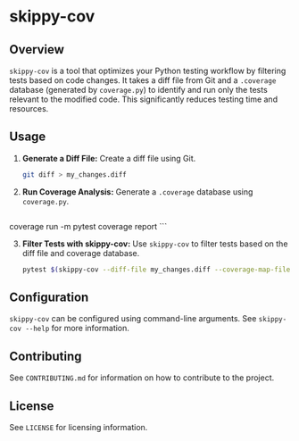 # skippy-cov

## Overview

`skippy-cov` is a tool that optimizes your Python testing workflow by filtering tests based on code changes. It takes a diff file from Git and a `.coverage` database (generated by `coverage.py`) to identify and run only the tests relevant to the modified code. This significantly reduces testing time and resources.


## Usage

1.  **Generate a Diff File:** Create a diff file using Git.

    ```bash
    git diff > my_changes.diff
    ```

2.  **Run Coverage Analysis:** Generate a `.coverage` database using `coverage.py`.

    ```bash
coverage run -m pytest
coverage report
    ```

3.  **Filter Tests with skippy-cov:** Use `skippy-cov` to filter tests based on the diff file and coverage database.

    ```bash
    pytest $(skippy-cov --diff-file my_changes.diff --coverage-map-file .coverage)
    ```

## Configuration

`skippy-cov` can be configured using command-line arguments. See `skippy-cov --help` for more information.

## Contributing

See `CONTRIBUTING.md` for information on how to contribute to the project.

## License

See `LICENSE` for licensing information.

